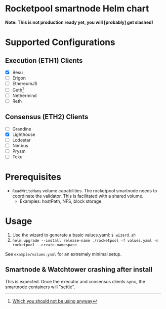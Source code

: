 # Rocketpool smartnode Helm chart

**Note: This is not production ready yet, you will [probably] get slashed!**

# Supported Configurations

## Execution (ETH1) Clients

- [x] Besu
- [ ] Erigon
- [ ] EthereumJS
- [ ] Geth[^1]
- [ ] Nethermind
- [ ] Reth

[^1]: [Which you should not be using anyway](https://clientdiversity.org/)

## Consensus (ETH2) Clients

- [ ] Grandine
- [x] Lighthouse
- [ ] Lodestar
- [ ] Nimbus
- [ ] Prysm
- [ ] Teku

# Prerequisites

* `ReadWriteMany` volume capabilities. The rocketpool smartnode needs to coordinate the validator. This is facilitated with a shared volume.
  * Examples: hostPath, NFS, block storage

# Usage

1. Use the wizard to generate a basic values.yaml: `$ wizard.sh`
2. `helm upgrade --install release-name ./rocketpool -f values.yaml -n rocketpool --create-namespace`

See `example/values.yaml` for an extremely minimal setup.

## Smartnode & Watchtower crashing after install

This is expected. Once the executor and consensus clients sync, the smartnode containers will "settle".
